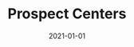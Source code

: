---
title: Prospect Centers
description: Brief description of this section
cover: prospects.jpg
date: 2021-01-01
---